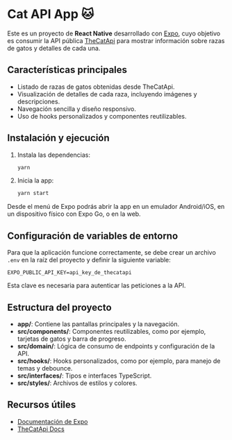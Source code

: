 # Cat API App 🐱

Este es un proyecto de **React Native** desarrollado con [Expo](https://expo.dev), cuyo objetivo es consumir la API pública [TheCatApi](https://thecatapi.com/) para mostrar información sobre razas de gatos y detalles de cada una.

## Características principales

- Listado de razas de gatos obtenidas desde TheCatApi.
- Visualización de detalles de cada raza, incluyendo imágenes y descripciones.
- Navegación sencilla y diseño responsivo.
- Uso de hooks personalizados y componentes reutilizables.

## Instalación y ejecución

1. Instala las dependencias:

   ```bash
   yarn
   ```

2. Inicia la app:

   ```bash
   yarn start
   ```

Desde el menú de Expo podrás abrir la app en un emulador Android/iOS, en un dispositivo físico con Expo Go, o en la web.

## Configuración de variables de entorno

Para que la aplicación funcione correctamente, se debe crear un archivo `.env` en la raíz del proyecto y definir la siguiente variable:

```env
EXPO_PUBLIC_API_KEY=api_key_de_thecatapi
```

Esta clave es necesaria para autenticar las peticiones a la API.

## Estructura del proyecto

- **app/**: Contiene las pantallas principales y la navegación.
- **src/components/**: Componentes reutilizables, como por ejemplo, tarjetas de gatos y barra de progreso.
- **src/domain/**: Lógica de consumo de endpoints y configuración de la API.
- **src/hooks/**: Hooks personalizados, como por ejemplo, para manejo de temas y debounce.
- **src/interfaces/**: Tipos e interfaces TypeScript.
- **src/styles/**: Archivos de estilos y colores.

## Recursos útiles

- [Documentación de Expo](https://docs.expo.dev/)
- [TheCatApi Docs](https://thecatapi.com/)
